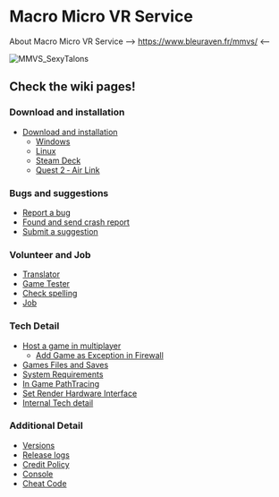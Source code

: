 # Macro Micro VR Service

About Macro Micro VR Service --> https://www.bleuraven.fr/mmvs/ <--

![MMVS_SexyTalons](https://user-images.githubusercontent.com/7216958/154977012-87b35140-d851-445e-9328-b4a5e370116c.jpg)

## Check the wiki pages!
### Download and installation
- [Download and installation](https://github.com/xavier150/MMVS/wiki/Download-and-installation)
    - [Windows](https://github.com/xavier150/MMVS/wiki/Download-and-installation-(Windows))  
    - [Linux](https://github.com/xavier150/MMVS/wiki/Download-and-installation-(Linux))  
    - [Steam Deck](https://github.com/xavier150/MMVS/wiki/Download-and-installation-(Steam-Deck))  
    - [Quest 2 ‐ Air Link](https://github.com/xavier150/MMVS/wiki/Download-and-installation-(Quest-2-‐-Air-Link))  
### Bugs and suggestions
- [Report a bug](https://github.com/xavier150/MMVS/wiki/Bug-Reports)
- [Found and send crash report](https://github.com/xavier150/MMVS/wiki/Found-Crash-Report)
- [Submit a suggestion](https://github.com/xavier150/MMVS/wiki/Suggestions)
### Volunteer and Job
- [Translator](https://github.com/xavier150/MMVS/wiki/Translator)
- [Game Tester](https://github.com/xavier150/MMVS/wiki/Game-Tester)
- [Check spelling](https://github.com/xavier150/MMVS/wiki/Check-spelling)
- [Job](https://www.bleuraven.fr/job)
### Tech Detail
- [Host a game in multiplayer](https://github.com/xavier150/MMVS/wiki/Host)
    - [Add Game as Exception in Firewall](https://github.com/xavier150/MMVS/wiki/Add-Game-as-Exception-in-Firewall)
- [Games Files and Saves](https://github.com/xavier150/MMVS/wiki/Save)
- [System Requirements](https://github.com/xavier150/MMVS/wiki/System-requirements)
- [In Game PathTracing](https://github.com/xavier150/MMVS/wiki/In-Game-PathTracing)
- [Set Render Hardware Interface](https://github.com/xavier150/MMVS/wiki/Set-Render-Hardware-Interface)
- [Internal Tech detail](https://github.com/xavier150/MMVS/wiki/Internal-Tech-detail)
### Additional Detail
- [Versions](https://github.com/xavier150/MMVS/wiki/Versions)
- [Release logs](https://github.com/xavier150/MMVS/wiki/Release-logs)
- [Credit Policy](https://github.com/xavier150/MMVS/wiki/Credit-Policy)
- [Console](https://github.com/xavier150/MMVS/wiki/Console)
- [Cheat Code](https://github.com/xavier150/MMVS/wiki/Cheat-Code)
